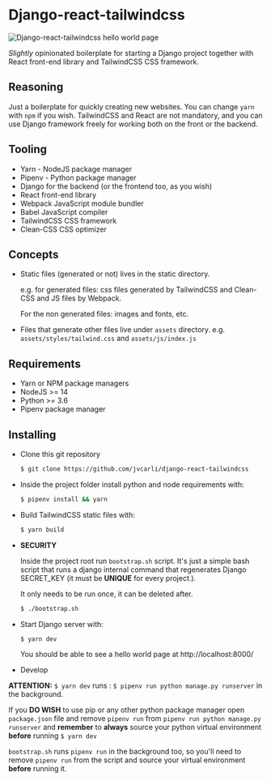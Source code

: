 # Django-react-tailwindcss

![Django-react-tailwindcss hello world page](https://i.imgur.com/yIAMkqy.png)

*Slightly* opinionated boilerplate for starting a Django project together with React front-end library and TailwindCSS CSS framework.

## Reasoning

Just a boilerplate for quickly creating new websites. You can change `yarn` with `npm` if you wish.
TailwindCSS and React are not mandatory, and you can use Django framework freely for working both on the front or the backend.

## Tooling

* Yarn - NodeJS package manager
* Pipenv - Python package manager
* Django for the backend (or the frontend too, as you wish)
* React front-end library
* Webpack JavaScript module bundler
* Babel JavaScript compiler
* TailwindCSS CSS framework
* Clean-CSS CSS optimizer

## Concepts

* Static files (generated or not) lives in the static directory.  

  e.g. for generated files: css files generated by
TailwindCSS and Clean-CSS and JS files by Webpack. 
  
  For the non generated files: images and fonts, etc.
  

* Files that generate other files live under `assets` directory. e.g. `assets/styles/tailwind.css` and `assets/js/index.js`

## Requirements

* Yarn or NPM package managers
* NodeJS >= 14
* Python >= 3.6
* Pipenv package manager

## Installing 

* Clone this git repository
    ``` bash
    $ git clone https://github.com/jvcarli/django-react-tailwindcss
    ```

* Inside the project folder install python and node requirements with:

    ``` bash
    $ pipenv install && yarn
    ```

* Build TailwindCSS static files with:

  ```bash
  $ yarn build
  ```

* **SECURITY**

  Inside the project root run `bootstrap.sh` script. It's just a simple bash script that runs a django internal command that regenerates Django SECRET_KEY (it must be **UNIQUE** for every project.).

  It only needs to be run once, it can be deleted after.

  ``` bash
  $ ./bootstrap.sh 
  ```

* Start Django server with:

  ```bash
  $ yarn dev
  ```

  You should be able to see a hello world page at http://localhost:8000/
  
* Develop

**ATTENTION:** `$ yarn dev` runs : `$ pipenv run python manage.py runserver` in the background.

If you **DO WISH** to use pip or any other python package manager open `package.json` file and remove `pipenv run`
from `pipenv run python manage.py runserver` and **remember** to **always** source your python virtual environment
**before** running `$ yarn dev`

`bootstrap.sh` runs `pipenv run` in the background too, so you'll need to remove `pipenv run` from the script and source
your virtual environment **before** running it.
